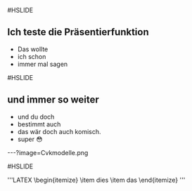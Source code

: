 #HSLIDE
## Ich teste die Präsentierfunktion

* Das wollte
* ich schon 
* immer mal sagen

#HSLIDE

## und immer so weiter

* und du doch 
* bestimmt auch
* das wär doch auch komisch.
* super 
:flushed:

---?image=Cvkmodelle.png

#HSLIDE

'''LATEX
\begin{itemize}
\item dies
\item das
\end{itemize}
'''
